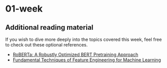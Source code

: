 # 01-week

## Additional reading material

If you wish to dive more deeply into the topics covered this week, feel free to check out these optional references.

+ [RoBERTa: A Robustly Optimized BERT Pretraining Approach](https://arxiv.org/abs/1907.11692)
+ [Fundamental Techniques of Feature Engineering for Machine Learning](https://towardsdatascience.com/feature-engineering-for-machine-learning-3a5e293a5114)
